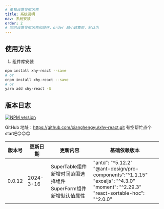 ```yaml
---
# 单独设置导航名称
title: 系统说明
nav: 系统安装
order: 2
# 同时设置导航名称和顺序，order 越小越靠前，默认为
---
```


## 使用方法

1.  组件库安装

```bash
npm install xhy-react --save
# or
cnpm install xhy-react --save
# or
yarn add xhy-react -S
```

## 版本日志

[![NPM version](https://img.shields.io/npm/v/xhy-react.svg?style=flat)](https://npmjs.org/package/xhy-react)

GitHub 地址：https://github.com/xianghengyu/xhy-react.git  有空帮忙点个star吧😊😊😊

| 版本号 | 更新日期   | 更新内容 | 基础依赖版本                                                                                                                                      |
| ------ | ---------- | -------- | ------------------------------------------------------------------------------------------------------------------------------------------------- |
| 0.0.12  | 2024-3-16 | SuperTable组件新增时间范围选择组件 <br>SuperForm组件新增默认值属性    | "antd": "^5.12.2"<br> "@ant-design/pro-components":"^1.1.15" <br> "exceljs": "^4.3.0" <br> "moment": "^2.29.3"<br> "react-sortable-hoc": "^2.0.0" |
